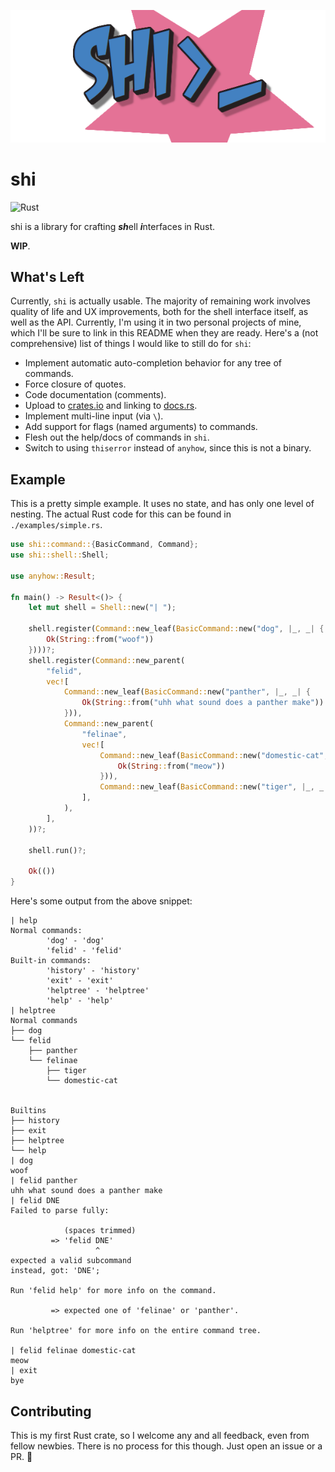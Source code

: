 <p align="center"><img src="./rsrc/banner/shi.png"></img></p>

# shi
![Rust](https://github.com/Utagai/shi/workflows/Rust/badge.svg)

shi is a library for crafting ***sh***ell ***i***nterfaces in Rust.

**WIP**.

## What's Left
Currently, `shi` is actually usable. The majority of remaining work involves quality of life and UX improvements, both for the shell interface itself, as well as the API. Currently, I'm using it in two personal projects of mine, which I'll be sure to link in this README when they are ready. Here's a (not comprehensive) list of things I would like to still do for `shi`:

* Implement automatic auto-completion behavior for any tree of commands.
* Force closure of quotes.
* Code documentation (comments).
* Upload to [crates.io](https://crates.io/) and linking to [docs.rs](https://docs.rs/).
* Implement multi-line input (via `\`).
* Add support for flags (named arguments) to commands.
* Flesh out the help/docs of commands in `shi`.
* Switch to using `thiserror` instead of `anyhow`, since this is not a binary.

## Example
This is a pretty simple example. It uses no state, and has only one level of nesting. The actual Rust code for this can be found in `./examples/simple.rs`.
```rust
use shi::command::{BasicCommand, Command};
use shi::shell::Shell;

use anyhow::Result;

fn main() -> Result<()> {
    let mut shell = Shell::new("| ");

    shell.register(Command::new_leaf(BasicCommand::new("dog", |_, _| {
        Ok(String::from("woof"))
    })))?;
    shell.register(Command::new_parent(
        "felid",
        vec![
            Command::new_leaf(BasicCommand::new("panther", |_, _| {
                Ok(String::from("uhh what sound does a panther make"))
            })),
            Command::new_parent(
                "felinae",
                vec![
                    Command::new_leaf(BasicCommand::new("domestic-cat", |_, _| {
                        Ok(String::from("meow"))
                    })),
                    Command::new_leaf(BasicCommand::new("tiger", |_, _| Ok(String::from("rawr")))),
                ],
            ),
        ],
    ))?;

    shell.run()?;

    Ok(())
}
```
Here's some output from the above snippet:
```
| help
Normal commands:
        'dog' - 'dog'
        'felid' - 'felid'
Built-in commands:
        'history' - 'history'
        'exit' - 'exit'
        'helptree' - 'helptree'
        'help' - 'help'
| helptree
Normal commands
├── dog
└── felid
    ├── panther
    └── felinae
        ├── tiger
        └── domestic-cat


Builtins
├── history
├── exit
├── helptree
└── help
| dog
woof
| felid panther
uhh what sound does a panther make
| felid DNE
Failed to parse fully:

            (spaces trimmed)
         => 'felid DNE'
                   ^
expected a valid subcommand
instead, got: 'DNE';

Run 'felid help' for more info on the command.

         => expected one of 'felinae' or 'panther'.

Run 'helptree' for more info on the entire command tree.

| felid felinae domestic-cat
meow
| exit
bye
```

## Contributing
This is my first Rust crate, so I welcome any and all feedback, even from fellow newbies.
There is no process for this though. Just open an issue or a PR. :slightly_smiling_face:
